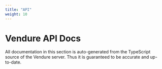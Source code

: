 ```yaml
---
title: "API"
weight: 10
---
```


# Vendure API Docs

All documentation in this section is auto-generated from the TypeScript source of the Vendure server. Thus it is guaranteed to be accurate and up-to-date.
